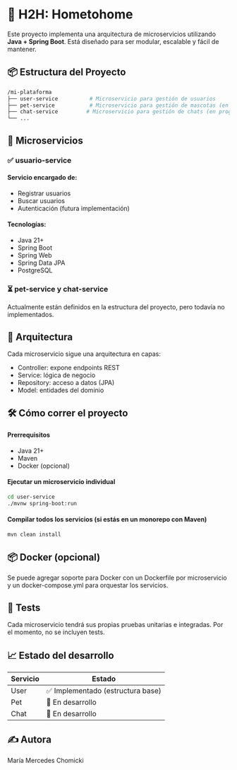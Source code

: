 # 🧩 H2H: Hometohome

Este proyecto implementa una arquitectura de microservicios utilizando **Java + Spring Boot**. Está diseñado para ser modular, escalable y fácil de mantener.

## 📦 Estructura del Proyecto

```bash
/mi-plataforma
├── user-service          # Microservicio para gestión de usuarios
├── pet-service           # Microservicio para gestión de mascotas (en progreso)
├── chat-service         # Microservicio para gestión de chats (en progreso)
└── ...
```
## 🚀 Microservicios 
### ✅ usuario-service
#### Servicio encargado de:
- Registrar usuarios 
- Buscar usuarios 
- Autenticación (futura implementación)

#### Tecnologías:
- Java 21+ 
- Spring Boot 
- Spring Web 
- Spring Data JPA 
- PostgreSQL

### ⏳ pet-service y chat-service
Actualmente están definidos en la estructura del proyecto, pero todavía no implementados.

## 🧱 Arquitectura
Cada microservicio sigue una arquitectura en capas:
- Controller: expone endpoints REST
- Service: lógica de negocio
- Repository: acceso a datos (JPA)
- Model: entidades del dominio

## 🛠️ Cómo correr el proyecto
#### Prerrequisitos
- Java 21+
- Maven 
- Docker (opcional)

#### Ejecutar un microservicio individual
```bash
cd user-service
./mvnw spring-boot:run
```

#### Compilar todos los servicios (si estás en un monorepo con Maven)
```bash
mvn clean install
```

## 📦 Docker (opcional)
Se puede agregar soporte para Docker con un Dockerfile por microservicio y un docker-compose.yml para orquestar los servicios.

## 🧪 Tests
Cada microservicio tendrá sus propias pruebas unitarias e integradas. Por el momento, no se incluyen tests.

## 📈 Estado del desarrollo
| Servicio | Estado        |
|----------|---------------|
| User     | ✅ Implementado (estructura base) |
| Pet      | 🚧 En desarrollo |
| Chat     | 🚧 En desarrollo |

## ✍️ Autora
María Mercedes Chomicki

